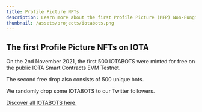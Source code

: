 ```yaml
---
title: Profile Picture NFTs
description: Learn more about the first Profile Picture (PFP) Non-Fungible Tokens (NFTs) on IOTA. Discover all 10.000 unique IOTABOTS artworks and collect your favourites!
thumbnail: /assets/projects/iotabots.png
---
```


## The first Profile Picture NFTs on IOTA

On the 2nd November 2021, the first 500 IOTABOTS were minted for free on the public IOTA Smart Contracts EVM Testnet.

The second free drop also consists of 500 unique bots.

We randomly drop some IOTABOTS to our Twitter followers.

[Discover all IOTABOTS here.](/bots)
